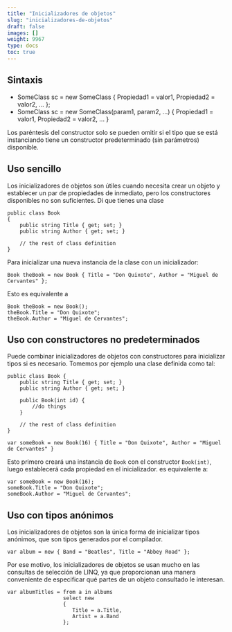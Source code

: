 ```yaml
---
title: "Inicializadores de objetos"
slug: "inicializadores-de-objetos"
draft: false
images: []
weight: 9967
type: docs
toc: true
---
```


## Sintaxis
- SomeClass sc = new SomeClass { Propiedad1 = valor1, Propiedad2 = valor2, ... };
- SomeClass sc = new SomeClass(param1, param2, ...) { Propiedad1 = valor1, Propiedad2 = valor2, ... }

Los paréntesis del constructor solo se pueden omitir si el tipo que se está instanciando tiene un constructor predeterminado (sin parámetros) disponible.

## Uso sencillo
Los inicializadores de objetos son útiles cuando necesita crear un objeto y establecer un par de propiedades de inmediato, pero los constructores disponibles no son suficientes. Di que tienes una clase

    public class Book
    {
        public string Title { get; set; }
        public string Author { get; set; }

        // the rest of class definition
    }

Para inicializar una nueva instancia de la clase con un inicializador:

    Book theBook = new Book { Title = "Don Quixote", Author = "Miguel de Cervantes" };

Esto es equivalente a

    Book theBook = new Book();
    theBook.Title = "Don Quixote";
    theBook.Author = "Miguel de Cervantes";

## Uso con constructores no predeterminados
Puede combinar inicializadores de objetos con constructores para inicializar tipos si es necesario. Tomemos por ejemplo una clase definida como tal:


    public class Book {
        public string Title { get; set; }
        public string Author { get; set; }
    
        public Book(int id) {
            //do things
        }

        // the rest of class definition
    }

    var someBook = new Book(16) { Title = "Don Quixote", Author = "Miguel de Cervantes" }

Esto primero creará una instancia de `Book` con el constructor `Book(int)`, luego establecerá cada propiedad en el inicializador. es equivalente a:

    var someBook = new Book(16);
    someBook.Title = "Don Quixote";
    someBook.Author = "Miguel de Cervantes";

## Uso con tipos anónimos
Los inicializadores de objetos son la única forma de inicializar tipos anónimos, que son tipos generados por el compilador.

    var album = new { Band = "Beatles", Title = "Abbey Road" };

Por ese motivo, los inicializadores de objetos se usan mucho en las consultas de selección de LINQ, ya que proporcionan una manera conveniente de especificar qué partes de un objeto consultado le interesan.

    var albumTitles = from a in albums 
                      select new 
                      { 
                         Title = a.Title, 
                         Artist = a.Band 
                      };

